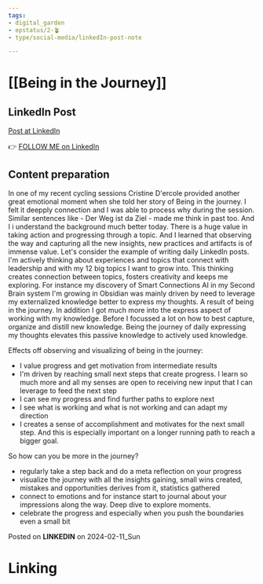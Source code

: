 ```yaml
---
tags: 
- digital_garden
- epstatus/2-🪴
- type/social-media/linkedIn-post-note

---
```

# [[Being in the Journey]]
## LinkedIn Post
[Post at LinkedIn]()
  

👉 [FOLLOW ME on LinkedIn](https://www.linkedin.com/comm/mynetwork/discovery-see-all?usecase=PEOPLE_FOLLOWS&followMember=sebastiankamilli)

## Content preparation
In one of my recent cycling sessions  Cristine D'ercole provided another great emotional moment when she told her story of Being in the journey. I felt it deepply connection and I was able to process why during the session. Similar sentences like - Der Weg ist da Ziel - made me think in past too. And I i understand the background much better today. 
There is a huge value in taking action and progressing through a topic. And I learned that observing the way and capturing all the new insights, new practices and artifacts is of immense value. Let's consider the example of writing daily LinkedIn posts. I'm actively thinking about experiences and topics that connect with leadership and with my 12 big topics I want to grow into. This thinking creates connection between topics, fosters creativity and keeps me exploring. 
For instance my discovery of Smart Connections AI in my Second Brain system I'm growing in Obsidian was mainly driven by need to leverage my externalized knowledge better to express my thoughts. 
A result of being in the journey. 
In addition I got much more into the express aspect of working with my knowledge. Before I focussed a lot on how to best capture, organize and distill new knowledge. Being the journey of daily expressing my thoughts elevates this passive knowledge to actively used knowledge.

Effects off observing and visualizing of being in the journey:
+ I value progress and get motivation from intermediate results
+ I'm driven by reaching small next steps that create progress. I learn so much more and all my senses are open to receiving new input that I can leverage to feed the next step
+ I can see my progress and find further paths to explore next
+ I see what is working and what is not working and can adapt my direction
+ I creates a sense of accomplishment and motivates for the next small step. And this is especially important on a longer running path to reach a bigger goal. 

So how can you be more in the journey?
+ regularly take a step back and do a meta reflection on your progress
+ visualize the journey with all the insights gaining, small wins created, mistakes and opportunities derives from it, statistics gathered
+ connect to emotions and for instance start to journal about your impressions along the way. Deep dive to explore moments. 
+ celebrate the progress and especially when you push the boundaries even a small bit




Posted on **LINKEDIN** on 2024-02-11_Sun
# Linking